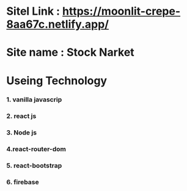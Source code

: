 # Sitel Link : https://moonlit-crepe-8aa67c.netlify.app/
# Site name : Stock Narket
# Useing Technology
### 1. vanilla javascrip
### 2. react js
### 3. Node js
### 4.react-router-dom
### 5. react-bootstrap
### 6. firebase
